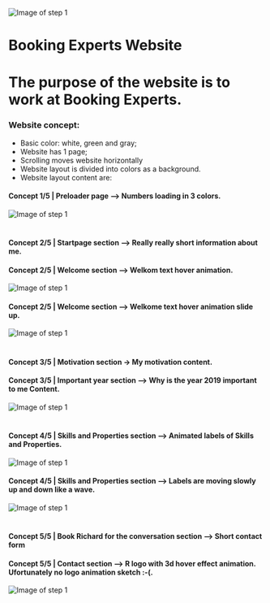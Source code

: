 ![Image of step 1](http://richardalp.nl/bookingexperts/img/concept/header.jpg)

# Booking Experts Website
# The purpose of the website is to work at Booking Experts.

### Website concept:

- Basic color: white, green and gray;
- Website has 1 page;
- Scrolling moves website horizontally
- Website layout is divided into colors as a background.
- Website layout content are:

#### Concept 1/5 |  Preloader page --> Numbers loading in 3 colors.

![Image of step 1](http://richardalp.nl/bookingexperts/img/concept/concept-1.jpg)

#

#### Concept 2/5 |  Startpage section --> Really really short information about me. 
#### Concept 2/5 |  Welcome section --> Welkom text hover animation.

![Image of step 1](http://richardalp.nl/bookingexperts/img/concept/concept-2.jpg)

#### Concept 2/5 |  Welcome section --> Welkome text hover animation slide up.

![Image of step 1](http://richardalp.nl/bookingexperts/img/concept/concept-3.jpg)

#

#### Concept 3/5 |  Motivation section -> My motivation content.
#### Concept 3/5 |  Important year section --> Why is the year 2019 important to me Content. 

![Image of step 1](http://richardalp.nl/bookingexperts/img/concept/concept-4.jpg)

#

#### Concept 4/5 |  Skills and Properties section --> Animated labels of Skills and Properties.

![Image of step 1](http://richardalp.nl/bookingexperts/img/concept/concept-5.jpg)

#### Concept 4/5 |  Skills and Properties section --> Labels are moving slowly up and down like a wave.

![Image of step 1](http://richardalp.nl/bookingexperts/img/concept/concept-6.jpg)

#

#### Concept 5/5 |  Book Richard for the conversation section --> Short contact form
#### Concept 5/5 |  Contact section --> R logo with 3d hover effect animation. Ufortunately no logo animation sketch :-(.

![Image of step 1](http://richardalp.nl/bookingexperts/img/concept/concept-7.jpg)

